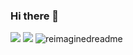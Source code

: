 ### Hi there 👋
<img src = "https://lanyard.cnrad.dev/api/447770912331268096"/>
<img src = "https://www.pcgamebenchmark.com/signature/intel-core-i5-8500/32gb/nvidia-geforce-rtx-3060/forum.png"/>
<img src="https://myreadme.vercel.app/api/embed/reverseRAFID?panels=userstatistics,toprepositories,toplanguages,commitgraph" alt="reimaginedreadme" />
